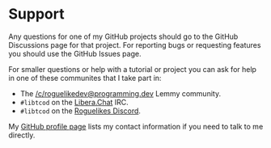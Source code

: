 # Support

Any questions for one of my GitHub projects should go to the GitHub Discussions page for that project.
For reporting bugs or requesting features you should use the GitHub Issues page.

For smaller questions or help with a tutorial or project you can ask for help in one of these communites that I take part in:
- The [/c/roguelikedev@programming.dev](https://programming.dev/c/roguelikedev) Lemmy community.
- ``#libtcod`` on the [Libera.​Chat](https://libera.chat/) IRC.
- ``#libtcod`` on the [Roguelikes Discord](https://discord.gg/jEgZtqB).

My [GitHub profile page](https://github.com/HexDecimal) lists my contact information if you need to talk to me directly.
